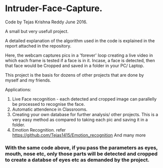 # Intruder-Face-Capture.

Code by Tejas Krishna Reddy
June 2016.

A small but very usefull project. 

A detailed explanation of the algorithm used in the code is explained in the report attached in the repository.

Here, the webcam captures pics in a 'forever' loop creating a live video in which each frame is tested if a face is in it. Incase, a face is detected, then that face would be Cropped and saved in a folder in your PC/ Laptop.

This project is the basis for dozens of other projects that are done by myself and my friends.

Applications:
1. Live Face recognition - each detected and cropped image can parallelly be processed to recognise the face.
2. Automatic attendence in Classrooms.
3. Creating your own database for further analysis/ other projects. This is a very easy method as compared to taking each pic and saving it in a folder.
4. Emotion Recognition. refer https://github.com/Tejas1415/Emotion_recognition 
And many more

### With the same code above, if you pass the parameters as eyes, mouth, nose etc, only those parts will be detected and cropped to create a databse of eyes etc as demanded by the project.
